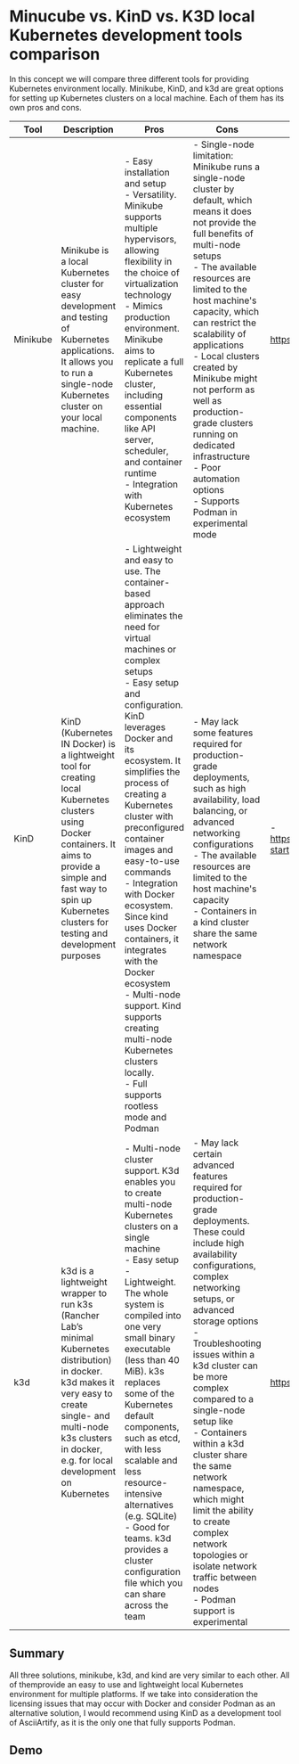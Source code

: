 # Minucube vs. KinD vs. K3D local Kubernetes development tools comparison

In this concept we will compare three different tools for providing Kubernetes environment locally. Minikube, KinD, and k3d are great options for setting up Kubernetes clusters on a local machine. Each of them has its own pros and cons. 



| Tool      | Description                                      | Pros                                                     | Cons                                                              | Installation                                                |
| --------- | ------------------------------------------------ | -------------------------------------------------------- | ----------------------------------------------------------------- | ---------------------------------------------------------- |
| Minikube  | Minikube is a local Kubernetes cluster for easy development and testing of Kubernetes applications. It allows you to run a single-node Kubernetes cluster on your local machine. | - Easy installation and setup<br> - Versatility. Minikube supports multiple hypervisors, allowing flexibility in the choice of virtualization technology<br> - Mimics production environment. Minikube aims to replicate a full Kubernetes cluster, including essential components like API server, scheduler, and container runtime <br> - Integration with Kubernetes ecosystem                      | - Single-node limitation: Minikube runs a single-node cluster by default, which means it does not provide the full benefits of multi-node setups<br> - The available resources are limited to the host machine's capacity, which can restrict the scalability of applications<br> - Local clusters created by Minikube might not perform as well as production-grade clusters running on dedicated infrastructure<br> - Poor automation options<br> - Supports Podman in experimental mode                                             |https://minikube.sigs.k8s.io/docs/start/io/     |
| KinD      | KinD (Kubernetes IN Docker) is a lightweight tool for creating local Kubernetes clusters using Docker containers. It aims to provide a simple and fast way to spin up Kubernetes clusters for testing and development purposes | - Lightweight and easy to use. The container-based approach eliminates the need for virtual machines or complex setups<br> - Easy setup and configuration. KinD leverages Docker and its ecosystem. It simplifies the process of creating a Kubernetes cluster with preconfigured container images and easy-to-use commands<br> - Integration with Docker ecosystem. Since kind uses Docker containers, it integrates with the Docker ecosystem<br>- Multi-node support. Kind supports creating multi-node Kubernetes clusters locally.<br>- Full supports rootless mode and Podman                             | - May lack some features required for production-grade deployments, such as high availability, load balancing, or advanced networking configurations<br> - The available resources are limited to the host machine's capacity <br> - Containers in a kind cluster share the same network namespace                                           | - https://kind.sigs.k8s.io/docs/user/quick-start        |                                                                        
| k3d       | k3d is a lightweight wrapper to run k3s (Rancher Lab’s minimal Kubernetes distribution) in docker. k3d makes it very easy to create single- and multi-node k3s clusters in docker, e.g. for local development on Kubernetes | - Multi-node cluster support. K3d enables you to create multi-node Kubernetes clusters on a single machine<br> - Easy setup<br> - Lightweight. The whole system is compiled into one very small binary executable (less than 40 MiB). k3s replaces some of the Kubernetes default components, such as etcd, with less scalable and less resource-intensive alternatives (e.g. SQLite)<br> - Good for teams. k3d provides  a cluster configuration file which you can share across the team                       | - May lack certain advanced features required for production-grade deployments. These could include high availability configurations, complex networking setups, or advanced storage options<br> - Troubleshooting issues within a k3d cluster can be more complex compared to a single-node setup like<br> - Containers within a k3d cluster share the same network namespace, which might limit the ability to create complex network topologies or isolate network traffic between nodes<br> - Podman support is experimental | https://k3d.io/v5.4.1/#installation                   |

## Summary

All three solutions, minikube, k3d, and kind are very similar to each other. All of themprovide an easy to use and lightweight local Kubernetes environment for multiple platforms. If we take into consideration the licensing issues that may occur with Docker and consider Podman as an alternative solution, I would recommend using KinD as a development tool of AsciiArtify, as it is the only one that fully supports Podman.

## Demo


